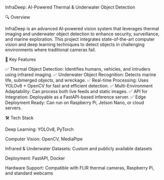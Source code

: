 InfraDeep: AI-Powered Thermal & Underwater Object Detection

🔍 Overview

InfraDeep is an advanced AI-powered vision system that leverages thermal imaging and underwater object detection to enhance security, surveillance, and marine exploration. This project integrates state-of-the-art computer vision and deep learning techniques to detect objects in challenging environments where traditional cameras fail.

🌟 Key Features

✅ Thermal Object Detection: Identifies humans, vehicles, and intruders using infrared imaging.
✅ Underwater Object Recognition: Detects marine life, submerged objects, and wreckage.
✅ Real-time Processing: Uses YOLOv8 + OpenCV for fast and efficient detection.
✅ Multi-Environment Adaptability: Can process both live feeds and static images.
✅ API for Integration: Deployable as a FastAPI-based inference server.
✅ Edge Deployment Ready: Can run on Raspberry Pi, Jetson Nano, or cloud servers.

🛠 Tech Stack

Deep Learning: YOLOv8, PyTorch

Computer Vision: OpenCV, MediaPipe

Infrared & Underwater Datasets: Custom and publicly available datasets

Deployment: FastAPI, Docker

Hardware Support: Compatible with FLIR thermal cameras, Raspberry Pi, and standard webcams

